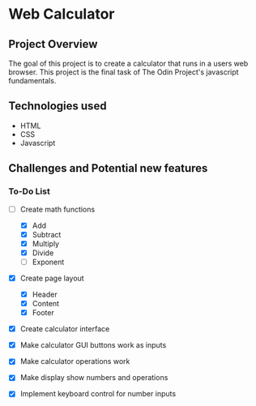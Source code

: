 # Web Calculator

## Project Overview
The goal of this project is to create a calculator that runs in a users web browser. This project is the final task of The Odin Project's javascript fundamentals.

## Technologies used
- HTML
- CSS
- Javascript

## Challenges and Potential new features

### To-Do List
- [ ] Create math functions
    - [x] Add
    - [x] Subtract
    - [x] Multiply
    - [x] Divide
    - [ ] Exponent
- [x] Create page layout
    - [x] Header
    - [x] Content
    - [x] Footer
- [x] Create calculator interface
- [x] Make calculator GUI buttons work as inputs
- [x] Make calculator operations work
- [x] Make display show numbers and operations
- [x] Implement keyboard control for number inputs


